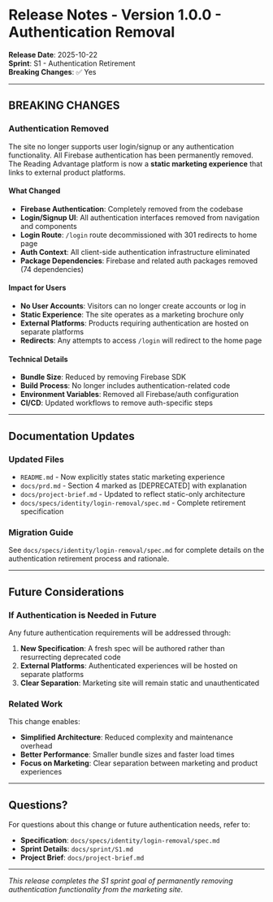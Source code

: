 # Release Notes - Version 1.0.0 - Authentication Removal

**Release Date**: 2025-10-22  
**Sprint**: S1 - Authentication Retirement  
**Breaking Changes**: ✅ Yes

---

## BREAKING CHANGES

### Authentication Removed

The site no longer supports user login/signup or any authentication functionality. All Firebase authentication has been permanently removed. The Reading Advantage platform is now a **static marketing experience** that links to external product platforms.

#### What Changed
- **Firebase Authentication**: Completely removed from the codebase
- **Login/Signup UI**: All authentication interfaces removed from navigation and components
- **Login Route**: `/login` route decommissioned with 301 redirects to home page
- **Auth Context**: All client-side authentication infrastructure eliminated
- **Package Dependencies**: Firebase and related auth packages removed (74 dependencies)

#### Impact for Users
- **No User Accounts**: Visitors can no longer create accounts or log in
- **Static Experience**: The site operates as a marketing brochure only
- **External Platforms**: Products requiring authentication are hosted on separate platforms
- **Redirects**: Any attempts to access `/login` will redirect to the home page

#### Technical Details
- **Bundle Size**: Reduced by removing Firebase SDK
- **Build Process**: No longer includes authentication-related code
- **Environment Variables**: Removed all Firebase/auth configuration
- **CI/CD**: Updated workflows to remove auth-specific steps

---

## Documentation Updates

### Updated Files
- `README.md` - Now explicitly states static marketing experience
- `docs/prd.md` - Section 4 marked as [DEPRECATED] with explanation
- `docs/project-brief.md` - Updated to reflect static-only architecture
- `docs/specs/identity/login-removal/spec.md` - Complete retirement specification

### Migration Guide
See `docs/specs/identity/login-removal/spec.md` for complete details on the authentication retirement process and rationale.

---

## Future Considerations

### If Authentication is Needed in Future
Any future authentication requirements will be addressed through:
1. **New Specification**: A fresh spec will be authored rather than resurrecting deprecated code
2. **External Platforms**: Authenticated experiences will be hosted on separate platforms
3. **Clear Separation**: Marketing site will remain static and unauthenticated

### Related Work
This change enables:
- **Simplified Architecture**: Reduced complexity and maintenance overhead
- **Better Performance**: Smaller bundle sizes and faster load times
- **Focus on Marketing**: Clear separation between marketing and product experiences

---

## Questions?

For questions about this change or future authentication needs, refer to:
- **Specification**: `docs/specs/identity/login-removal/spec.md`
- **Sprint Details**: `docs/sprint/S1.md`
- **Project Brief**: `docs/project-brief.md`

---

*This release completes the S1 sprint goal of permanently removing authentication functionality from the marketing site.*